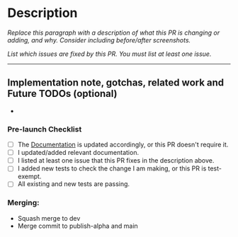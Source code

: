 # Description

_Replace this paragraph with a description of what this PR is changing or adding, and why. Consider including before/after screenshots._

_List which issues are fixed by this PR. You must list at least one issue._

---

## Implementation note, gotchas, related work and Future TODOs (optional)

<!-- Add any other context or additional information about the pull request.-->

-

### Pre-launch Checklist

- [ ] The [Documentation] is updated accordingly, or this PR doesn't require it.
- [ ] I updated/added relevant documentation.
- [ ] I listed at least one issue that this PR fixes in the description above.
- [ ] I added new tests to check the change I am making, or this PR is test-exempt.
- [ ] All existing and new tests are passing.

### Merging:
- Squash merge to dev
- Merge commit to publish-alpha and main

<!-- Links -->

[Documentation]: https://www.100ms.live/docs